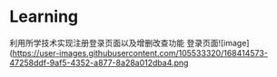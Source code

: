 # Learning
利用所学技术实现注册登录页面以及增删改查功能
登录页面![image](https://user-images.githubusercontent.com/105533320/168414573-47258ddf-9af5-4352-a877-8a28a012dba4.png
